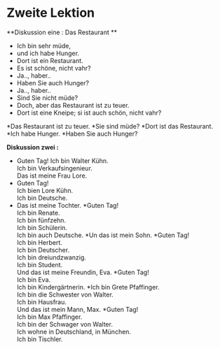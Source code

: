 # Zweite Lektion

**Diskussion eine : Das Restaurant **

- Ich bin sehr müde,
- und ich habe Hunger.
- Dort ist ein Restaurant.
- Es ist schöne, nicht vahr?
- Ja.., haber..
- Haben Sie auch Hunger?
- Ja.., haber..
- Sind Sie nicht müde?
- Doch, aber das Restaurant ist zu teuer.
- Dort ist eine Kneipe; si ist auch schön, nicht vahr?

*Das Restaurant ist zu teuer.
*Sie sind müde?
*Dort ist das Restaurant.
*Ich habe Hunger.
*Haben Sie auch Hunger?


**Diskussion zwei :**

* Guten Tag! Ich bin Walter Kühn.  
Ich bin Verkaufsingenieur.  
Das ist meine Frau Lore.
* Guten Tag!  
Ich bien Lore Kühn.  
Ich bin Deutsche.
* Das ist meine Tochter.
*Guten Tag!  
Ich bin Renate.  
Ich bin fünfzehn.  
Ich bin Schülerin.  
Ich bin auch Deutsche.
*Un das ist mein Sohn.
*Guten Tag!  
Ich bin Herbert.  
Ich bin Deutscher.  
Ich bin dreiundzwanzig.  
Ich bin Student.  
Und das ist meine Freundin, Eva.
*Guten Tag!  
Ich bin Eva.  
Ich bin Kindergärtnerin.
*Ich bin Grete Pfaffinger.  
Ich bin die Schwester von Walter.  
Ich bin Hausfrau.  
Und das ist mein Mann, Max.
*Guten Tag!  
Ich bin Max Pfaffinger.  
Ich bin der Schwager von Walter.  
Ich wohne in Deutschland, in München.  
Ich bin Tischler.